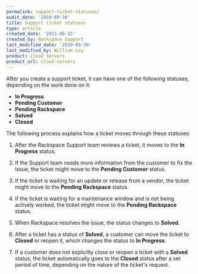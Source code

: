```yaml
---
permalink: support-ticket-statuses/
audit_date: '2019-09-30'
title: Support ticket statuses
type: article
created_date: '2011-06-15'
created_by: Rackspace Support
last_modified_date: '2019-09-30'
last_modified_by: William Loy
product: Cloud Servers
product_url: cloud-servers
---
```


After you create a support ticket, it can have one of the following statuses, depending on the work done on it:

-   **In Progress**
-   **Pending Customer**
-   **Pending Rackspace**
-   **Solved**
-   **Closed**

The following process explains how a ticket moves through these
statuses:

1.  After the Rackspace Support team reviews a ticket, it moves to the **In Progress** status.

2.  If the Support team needs more information from the customer to fix the issue, the ticket might move to the **Pending Customer** status.

3.  If the ticket is waiting for an update or release from a vendor, the ticket might move to the **Pending Rackspace** status.

4.  If the ticket is waiting for a maintenance window and is not being actively worked, the ticket might move to the **Pending Rackspace** status.

5. When Rackspace resolves the issue, the status changes to **Solved**.

6.  After a ticket has a status of **Solved**, a customer can move the ticket to **Closed** or reopen it, which changes the status to **In Progress**.

7.  If a customer does not explicitly close or reopen a ticket with a **Solved** status, the ticket automatically goes to the **Closed** status after a set period of time, depending on the nature of the ticket's request.
